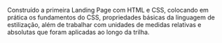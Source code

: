 Construído a primeira Landing Page com HTML e CSS, colocando em prática os fundamentos do CSS, propriedades básicas da linguagem de estilização, além de trabalhar com unidades de medidas relativas e absolutas que foram aplicadas ao longo da trilha.
